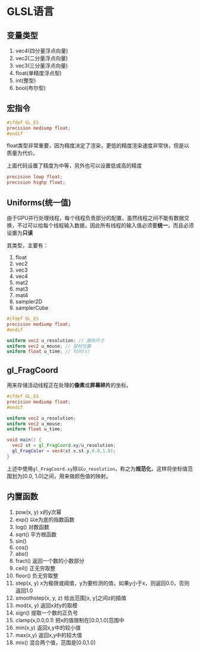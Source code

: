 # GLSL语言

## 变量类型

1. vec4(四分量浮点向量)
2. vec2(二分量浮点向量)
3. vec3(三分量浮点向量)
4. float(单精度浮点型)
5. int(整型)
6. bool(布尔型)

## 宏指令

```glsl
#ifdef GL_ES
precision mediump float;
#endif
```

float类型非常重要，因为精度决定了渲染，更低的精度渲染速度非常快，但是以质量为代价。

上面代码设置了精度为中等，另外也可以设置低或高的精度

```glsl
precision lowp float;
precision highp float;
```

## Uniforms(统一值)

由于GPU并行处理线程，每个线程负责部分的配置，虽然线程之间不能有数据交换，不过可以给每个线程输入数据，因此所有线程的输入值必须要**统一**，而且必须设置为**只读**

其类型，主要有：

1. float
2. vec2
3. vec3
4. vec4
5. mat2
6. mat3
7. mat4
8. sampler2D
9. samplerCube

```glsl
#ifdef GL_ES
precision mediump float;
#endif

uniform vec2 u_resolution; // 画布尺寸
uniform vec2 u_mouse; // 鼠标位置
uniform float u_time; // 时间(s)
```

## gl_FragCoord

用来存储活动线程正在处理的**像素**或**屏幕碎片**的坐标。

```glsl
#ifdef GL_ES
precision mediump float;
#endif

uniform vec2 u_resolution;
uniform vec2 u_mouse;
uniform float u_time;

void main() {
  vec2 st = gl_FragCoord.xy/u_resolution;
  gl_FragColor = vec4(st.x,st.y,0.0,1.0);
}
```

上述中使用`gl_FragCoord.xy`除以`u_resolution`，称之为**规范化**，这样将坐标值范围划为[0.0, 1.0]之间，用来做颜色值的映射。

## 内置函数

1. pow(x, y) x的y次幂
2. exp() 以e为底的指数函数
3. log() 对数函数
4. sqrt() 平方根函数
5. sin()
6. cos()
7. abs()
8. fract() 返回一个数的小数部分
9. ceil() 正无穷取整
10. floor() 负无穷取整
11. step(x, y) x为极限或阈值，y为要检测的值，如果y小于x，则返回0.0，否则返回1.0
12. smoothstep(x, y, z) 给出范围[x, y]之间z的插值
13. mod(x, y) 返回x对y的取模
14. sign() 提取一个数的正负号
15. clamp(x,0.0,0.1) 把x的值限制在[0.0,1.0]范围中
16. min(x,y) 返回x,y中的较小值
17. max(x,y) 返回x,y中的较大值
18. mix() 混合两个值，范围是[0.0,1.0]
